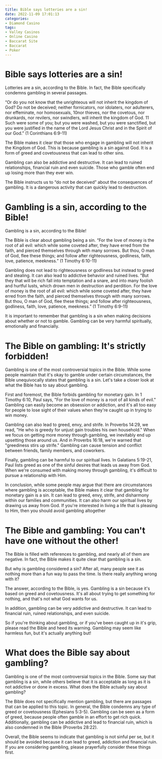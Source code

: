 ```yaml
---
title: Bible says lotteries are a sin!
date: 2022-11-09 17:01:13
categories:
- Diamond Casino
tags:
- Valley Casinos
- Online Casino
- Baccarat Site
- Baccarat
- Poker
---
```



#  Bible says lotteries are a sin!

Lotteries are a sin, according to the Bible. In fact, the Bible specifically condemns gambling in several passages.

“Or do you not know that the unrighteous will not inherit the kingdom of God? Do not be deceived; neither fornicators, nor idolaters, nor adulterers, nor effeminate, nor homosexuals, 10nor thieves, nor the covetous, nor drunkards, nor revilers, nor swindlers, will inherit the kingdom of God. 11 Such were some of you; but you were washed, but you were sanctified, but you were justified in the name of the Lord Jesus Christ and in the Spirit of our God.” (1 Corinthians 6:9-11)

The Bible makes it clear that those who engage in gambling will not inherit the Kingdom of God. This is because gambling is a sin against God. It is a form of greed and covetousness that can lead to other sins.

Gambling can also be addictive and destructive. It can lead to ruined relationships, financial ruin and even suicide. Those who gamble often end up losing more than they ever win.

The Bible instructs us to “do not be deceived” about the consequences of gambling. It is a dangerous activity that can quickly lead to destruction.

#  Gambling is a sin, according to the Bible!

Gambling is a sin, according to the Bible!

The Bible is clear about gambling being a sin. “For the love of money is the root of all evil: which while some coveted after, they have erred from the faith, and pierced themselves through with many sorrows. But thou, O man of God, flee these things; and follow after righteousness, godliness, faith, love, patience, meekness.” (1 Timothy 6:10-11)

Gambling does not lead to righteousness or godliness but instead to greed and stealing. It can also lead to addictive behavior and ruined lives. “But they that will be rich fall into temptation and a snare, and into many foolish and hurtful lusts, which drown men in destruction and perdition. For the love of money is the root of all evil: which while some coveted after, they have erred from the faith, and pierced themselves through with many sorrows. But thou, O man of God, flee these things; and follow after righteousness, godliness, faith, love, patience, meekness.” (1 Timothy 6:9-11)

It is important to remember that gambling is a sin when making decisions about whether or not to gamble. Gambling can be very harmful spiritually, emotionally and financially.

#  The Bible on gambling: It's strictly forbidden!

Gambling is one of the most controversial topics in the Bible. While some people maintain that it's okay to gamble under certain circumstances, the Bible unequivocally states that gambling is a sin. Let's take a closer look at what the Bible has to say about gambling.

First and foremost, the Bible forbids gambling for monetary gain. In 1 Timothy 6:10, Paul says, "For the love of money is a root of all kinds of evil." Gambling can easily become an obsession or addiction, and it's all too easy for people to lose sight of their values when they're caught up in trying to win money.

Gambling can also lead to greed, envy, and strife. In Proverbs 14:29, we read, "He who is greedy for unjust gain troubles his own household." When we focus on getting more money through gambling, we inevitably end up upsetting those around us. And in Proverbs 16:18, we're warned that "greediness stirs up strife." Gambling can cause tension and conflict between friends, family members, and coworkers.

Finally, gambling can be harmful to our spiritual lives. In Galatians 5:19-21, Paul lists greed as one of the sinful desires that leads us away from God. When we're consumed with making money through gambling, it's difficult to pursue a relationship with Him.

In conclusion, while some people may argue that there are circumstances where gambling is acceptable, the Bible makes it clear that gambling for monetary gain is a sin. It can lead to greed, envy, strife, and disharmony within our families and communities. It can also harm our spiritual lives by drawing us away from God. If you're interested in living a life that is pleasing to Him, then you should avoid gambling altogether

#  The Bible and gambling: You can't have one without the other!

The Bible is filled with references to gambling, and nearly all of them are negative. In fact, the Bible makes it quite clear that gambling is a sin.

But why is gambling considered a sin? After all, many people see it as nothing more than a fun way to pass the time. Is there really anything wrong with it?

The answer, according to the Bible, is yes. Gambling is a sin because it's based on greed and covetousness. It's all about trying to get something for nothing, and that's not what God wants for us.

In addition, gambling can be very addictive and destructive. It can lead to financial ruin, ruined relationships, and even suicide.

So if you're thinking about gambling, or if you've been caught up in it's grip, please read the Bible and heed its warning. Gambling may seem like harmless fun, but it's actually anything but!

#  What does the Bible say about gambling?

Gambling is one of the most controversial topics in the Bible. Some say that gambling is a sin, while others believe that it is acceptable as long as it is not addictive or done in excess. What does the Bible actually say about gambling?

The Bible does not specifically mention gambling, but there are passages that can be applied to this topic. In general, the Bible condemns any type of greed or covetousness (Ephesians 5:3-5). Gambling can be seen as a form of greed, because people often gamble in an effort to get rich quick. Additionally, gambling can be addictive and lead to financial ruin, which is also condemned in the Bible (Proverbs 28:22).

Overall, the Bible seems to indicate that gambling is not sinful per se, but it should be avoided because it can lead to greed, addiction and financial ruin. If you are considering gambling, please prayerfully consider these things first.